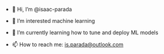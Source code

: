 - 👋 Hi, I’m @isaac-parada
- 👀 I’m interested machine learning
- 🌱 I’m currently learning how to tune and deploy ML models 

- 📫 How to reach me: is.parada@outlook.com

<!---
isaac-parada/isaac-parada is a ✨ special ✨ repository because its `README.md` (this file) appears on your GitHub profile.
You can click the Preview link to take a look at your changes.
--->
